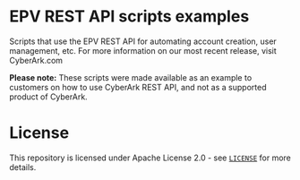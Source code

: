 # EPV REST API scripts examples
Scripts that use the EPV REST API for automating account creation, user management, etc.
For more information on our most recent release, visit CyberArk.com

**Please note:**
These scripts were made available as an example to customers on how to use CyberArk REST API, and not as a supported product of CyberArk.

# License

This repository is licensed under Apache License 2.0 - see [`LICENSE`](LICENSE) for more details.
